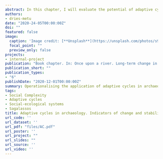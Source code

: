 ```yaml
---
abstract: In this chapter, I will evaluate the potential of adaptive cycles as a heuristic device to structure and interpret archaeological data, with the aim of understanding the nature, drivers and consequences of multi-dimensional, multi-scalar change over a long-term diachronic perspective covering the Iron Age to late Hellenistic period (10th to 1st c. BCE).
authors:
- dries-metu
date: "2020-24-05T00:00:00Z"
doi: ""
featured: false
image:
  caption: 'Image credit: [**Unsplash**](https://unsplash.com/photos/s9CC2SKySJM)'
  focal_point: ""
  preview_only: false
projects:
- internal-project
publication: "Book chapter. In: Once upon a river. Long-term change in social metabolism of the Aglasun valley."
publication_short: ""
publication_types:
- "6"
publishDate: "2020-12-01T00:00:00Z"
summary: Operationalising the application of adaptive cycles in archaeology.
tags:
- Social Complexity
- Adaptive cycles
- Social-ecological systems
- Sagalassos
title: Adaptive cycles in archaeology. Indicators of change and stability in socio-economic systems.
url_code: ''
url_dataset: ''
url_pdf: "files/AC.pdf"
url_poster: ''
url_project: ""
url_slides: ""
url_source: ''
url_video: ''
---
```

